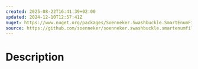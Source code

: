 ```yaml
---
created: 2025-08-22T16:41:39+02:00
updated: 2024-12-10T12:57:41Z
nuget: https://www.nuget.org/packages/Soenneker.Swashbuckle.SmartEnumFilter/
source: https://github.com/soenneker/soenneker.swashbuckle.smartenumfilter
---
```

# Description